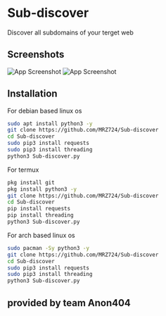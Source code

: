 # Sub-discover

Discover all subdomains of your terget web 

## Screenshots

![App Screenshot](https://imgur.com/fVCHTND.png)
![App Screenshot]()

## Installation

For debian based linux os

```bash
sudo apt install python3 -y
git clone https://github.com/MRZ724/Sub-discover
cd Sub-discover
sudo pip3 install requests
sudo pip3 install threading 
python3 Sub-discover.py
```
For termux

```bash
pkg install git
pkg install python3 -y
git clone https://github.com/MRZ724/Sub-discover
cd Sub-discover
pip install requests
pip install threading 
python3 Sub-discover.py
```

For arch based linux os

```bash
sudo pacman -Sy python3 -y
git clone https://github.com/MRZ724/Sub-discover 
cd Sub-discover 
sudo pip3 install requests
sudo pip3 install threading 
python3 Sub-discover.py 
```

## provided by team Anon404
